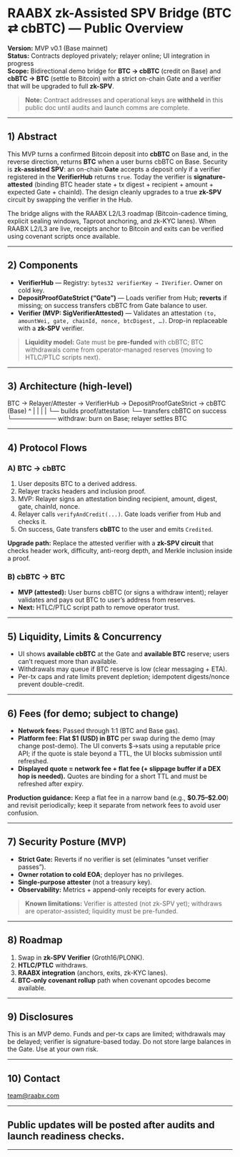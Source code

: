 # RAABX zk-Assisted SPV Bridge (BTC ⇄ cbBTC) — Public Overview

**Version:** MVP v0.1 (Base mainnet)  
**Status:** Contracts deployed privately; relayer online; UI integration in progress  
**Scope:** Bidirectional demo bridge for **BTC → cbBTC** (credit on Base) and **cbBTC → BTC** (settle to Bitcoin) with a strict on-chain Gate and a verifier that will be upgraded to full **zk-SPV**.

> **Note:** Contract addresses and operational keys are **withheld** in this public doc until audits and launch comms are complete.

---

## 1) Abstract

This MVP turns a confirmed Bitcoin deposit into **cbBTC** on Base and, in the reverse direction, returns **BTC** when a user burns cbBTC on Base. Security is **zk-assisted SPV**: an on-chain **Gate** accepts a deposit only if a verifier registered in the **VerifierHub** returns `true`. Today the verifier is **signature-attested** (binding BTC header state + tx digest + recipient + amount + expected Gate + chainId). The design cleanly upgrades to a true **zk-SPV** circuit by swapping the verifier in the Hub.

The bridge aligns with the RAABX L2/L3 roadmap (Bitcoin-cadence timing, explicit sealing windows, Taproot anchoring, and zk-KYC lanes). When RAABX L2/L3 are live, receipts anchor to Bitcoin and exits can be verified using covenant scripts once available.

---

## 2) Components 

- **VerifierHub** — Registry: `bytes32 verifierKey → IVerifier`. Owner on cold key.  
- **DepositProofGateStrict (“Gate”)** — Loads verifier from Hub; **reverts** if missing; on success transfers cbBTC from Gate balance to user.  
- **Verifier (MVP: SigVerifierAttested)** — Validates an attestation `(to, amountWei, gate, chainId, nonce, btcDigest, …)`. Drop-in replaceable with a **zk-SPV** verifier.

> **Liquidity model:** Gate must be **pre-funded** with cbBTC; BTC withdrawals come from operator-managed reserves (moving to HTLC/PTLC scripts next).

---

## 3) Architecture (high-level)

BTC → Relayer/Attester → VerifierHub → DepositProofGateStrict → cbBTC (Base)
^ | | |
| └— builds proof/attestation └— transfers cbBTC on success
└────────── withdraw: burn on Base; relayer settles BTC

---

## 4) Protocol Flows

### A) BTC → cbBTC
1. User deposits BTC to a derived address.  
2. Relayer tracks headers and inclusion proof.  
3. MVP: Relayer signs an attestation binding recipient, amount, digest, gate, chainId, nonce.  
4. Relayer calls `verifyAndCredit(...)`. Gate loads verifier from Hub and checks it.  
5. On success, Gate transfers **cbBTC** to the user and emits `Credited`.

**Upgrade path:** Replace the attested verifier with a **zk-SPV circuit** that checks header work, difficulty, anti-reorg depth, and Merkle inclusion inside a proof.

### B) cbBTC → BTC
- **MVP (attested):** User burns cbBTC (or signs a withdraw intent); relayer validates and pays out BTC to user’s address from reserves.  
- **Next:** HTLC/PTLC script path to remove operator trust.

---

## 5) Liquidity, Limits & Concurrency

- UI shows **available cbBTC** at the Gate and **available BTC** reserve; users can’t request more than available.  
- Withdrawals may queue if BTC reserve is low (clear messaging + ETA).  
- Per-tx caps and rate limits prevent depletion; idempotent digests/nonce prevent double-credit.

---

## 6) Fees (for demo; subject to change)

- **Network fees:** Passed through 1:1 (BTC and Base gas).  
- **Platform fee:** **Flat \$1 (USD) in BTC** per swap during the demo (may change post-demo). The UI converts \$→sats using a reputable price API; if the quote is stale beyond a TTL, the UI blocks submission until refreshed.  
- **Displayed quote = network fee + flat fee (+ slippage buffer if a DEX hop is needed).** Quotes are binding for a short TTL and must be refreshed after expiry.

**Production guidance:** Keep a flat fee in a narrow band (e.g., **\$0.75–\$2.00**) and revisit periodically; keep it separate from network fees to avoid user confusion.

---

## 7) Security Posture (MVP)

- **Strict Gate:** Reverts if no verifier is set (eliminates “unset verifier passes”).  
- **Owner rotation to cold EOA**; deployer has no privileges.  
- **Single-purpose attester** (not a treasury key).  
- **Observability:** Metrics + append-only receipts for every action.

> **Known limitations:** Verifier is attested (not zk-SPV yet); withdraws are operator-assisted; liquidity must be pre-funded.

---

## 8) Roadmap

1. Swap in **zk-SPV Verifier** (Groth16/PLONK).  
2. **HTLC/PTLC** withdraws.  
3. **RAABX integration** (anchors, exits, zk-KYC lanes).  
4. **BTC-only covenant rollup** path when covenant opcodes become available.

---

## 9) Disclosures
This is an MVP demo. Funds and per-tx caps are limited; withdrawals may be delayed; verifier is signature-based today. Do not store large balances in the Gate. Use at your own risk.

---

## 10) Contact
team@raabx.com

---

## Public updates will be posted after audits and launch readiness checks.

---

